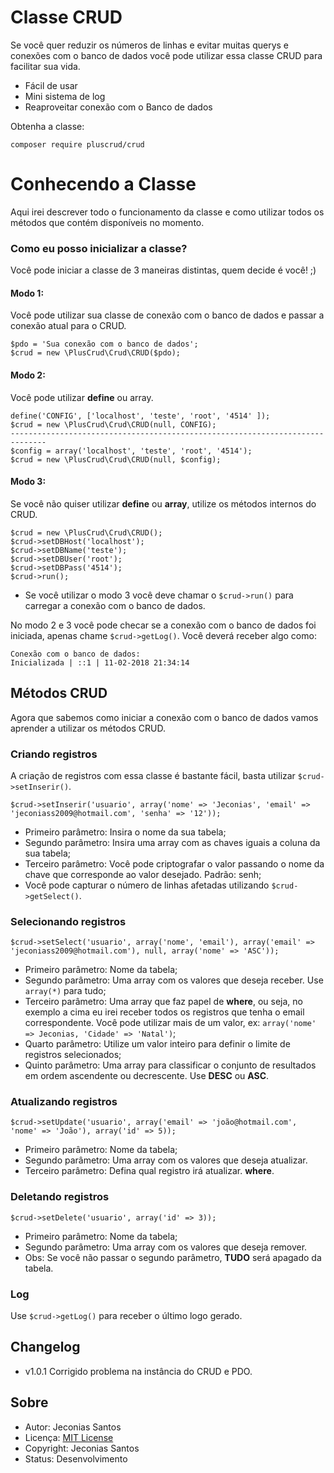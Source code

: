 # Classe CRUD

Se você quer reduzir os números de linhas e evitar muitas querys e conexões com o banco de dados você pode utilizar essa classe CRUD para facilitar sua vida.

   - Fácil de usar
   - Mini sistema de log
   - Reaproveitar conexão com o Banco de dados

Obtenha a classe:

    composer require pluscrud/crud

# Conhecendo a Classe
Aqui irei descrever todo o funcionamento da classe e como utilizar todos os métodos que contém disponíveis no momento.

### Como eu posso inicializar a classe?
Você pode iniciar a classe de 3 maneiras distintas, quem decide é você! ;)

#### Modo 1:
Você pode utilizar sua classe de conexão com o banco de dados e passar a conexão atual para o CRUD.

    $pdo = 'Sua conexão com o banco de dados';
    $crud = new \PlusCrud\Crud\CRUD($pdo);

#### Modo 2:
Você pode utilizar **define** ou array.

    define('CONFIG', ['localhost', 'teste', 'root', '4514' ]);
    $crud = new \PlusCrud\Crud\CRUD(null, CONFIG);
    ------------------------------------------------------------------------------
    $config = array('localhost', 'teste', 'root', '4514');
    $crud = new \PlusCrud\Crud\CRUD(null, $config);

#### Modo 3:
Se você não quiser utilizar **define** ou **array**, utilize os métodos internos do CRUD.  

    $crud = new \PlusCrud\Crud\CRUD();
    $crud->setDBHost('localhost');
    $crud->setDBName('teste');
    $crud->setDBUser('root');
    $crud->setDBPass('4514');
    $crud->run();

- Se você utilizar o modo 3 você deve chamar o `$crud->run()` para carregar a conexão com o banco de dados.

No modo 2 e 3 você pode checar se a conexão com o banco de dados foi iniciada, apenas chame `$crud->getLog()`. Você deverá receber algo como:

    Conexão com o banco de dados:
    Inicializada | ::1 | 11-02-2018 21:34:14

## Métodos CRUD
Agora que sabemos como iniciar a conexão com o banco de dados vamos aprender a utilizar os métodos CRUD.

### Criando registros
A criação de registros com essa classe é bastante fácil, basta utilizar `$crud->setInserir()`.

    $crud->setInserir('usuario', array('nome' => 'Jeconias', 'email' => 'jeconiass2009@hotmail.com', 'senha' => '12'));

- Primeiro parâmetro: Insira o nome da sua tabela;
- Segundo parâmetro: Insira uma array com as chaves iguais a coluna da sua tabela;
- Terceiro parâmetro: Você pode criptografar o valor passando o nome da chave que corresponde ao valor desejado. Padrão: senh;
- Você pode capturar o número de linhas afetadas utilizando `$crud->getSelect()`.

### Selecionando registros

    $crud->setSelect('usuario', array('nome', 'email'), array('email' => 'jeconiass2009@hotmail.com'), null, array('nome' => 'ASC'));

- Primeiro parâmetro: Nome da tabela;
- Segundo parâmetro: Uma array com os valores que deseja receber. Use `array(*)` para tudo;
- Terceiro parâmetro: Uma array que faz papel de **where**, ou seja, no exemplo a cima eu irei receber todos os registros que tenha o email correspondente. Você pode utilizar mais de um valor, ex: `array('nome' => Jeconias, 'Cidade' => 'Natal')`;
- Quarto parâmetro: Utilize um valor inteiro para definir o limite de registros selecionados;
- Quinto parâmetro: Uma array para classificar o conjunto de resultados em ordem ascendente ou decrescente. Use **DESC** ou **ASC**.

### Atualizando registros

    $crud->setUpdate('usuario', array('email' => 'joão@hotmail.com', 'nome' => 'João'), array('id' => 5));

- Primeiro parâmetro: Nome da tabela;
- Segundo parâmetro: Uma array com os valores que deseja atualizar.
- Terceiro parâmetro: Defina qual registro irá atualizar. **where**.

### Deletando registros

    $crud->setDelete('usuario', array('id' => 3));

- Primeiro parâmetro: Nome da tabela;
- Segundo parâmetro: Uma array com os valores que deseja remover.
- Obs: Se você não passar o segundo parâmetro, **TUDO** será apagado da tabela.

### Log

Use `$crud->getLog()` para receber o último logo gerado.

## Changelog

- v1.0.1
Corrigido problema na instância do CRUD e PDO.

## Sobre
- Autor: Jeconias Santos
- Licença: [MIT License](https://opensource.org/licenses/MIT)
- Copyright: Jeconias Santos
- Status: Desenvolvimento
